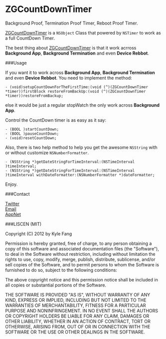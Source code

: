 ZGCountDownTimer
================

 Background Proof, Termination Proof Timer, Reboot Proof Timer.


[ZGCountDownTimer][] is a `NSObject` Class that powered by `NSTimer` to work as a full CountDown Timer.

The best thing about [ZGCountDownTimer][] is that it work acrross **Background App**, **Background Termination** and even **Device Rebbot**.


###Usage

If you want it to work across **Background App**, **Background Termination** and even **Device Rebbot**.
You need to implement the method:

```
- (void)setupCountDownForTheFirstTime:(void (^)(ZGCountDownTimer *timer))firstBlock restoreFromBackUp:(void (^)(ZGCountDownTimer *timer))restoreFromBackup;
```

else it would be just a regular stopWatch the only work across **Background App**.


Control the CountDown timer is as easy as it say:

```
- (BOOL )startCountDown;
- (BOOL )pauseCountDown;
- (void)resetCountDown;
```

Also, there is two help method to help you get the awesome `NSString` with or without customize `NSNumberFormatter`.

```
- (NSString *)getDateStringForTimeInterval:(NSTimeInterval )timeInterval;
- (NSString *)getDateStringForTimeInterval:(NSTimeInterval )timeInterval withDateFormatter:(NSNumberFormatter *)dateFormatter;
```

Enjoy.

###Contact

[Twitter](http://twitter.com/F_ZG)    
[Email](zhigang1992@gmail.com)    
[AppNet](https://alpha.app.net/zhigang1992)    

###LISCEN (MIT)

Copyright (C) 2012 by Kyle Fang

Permission is hereby granted, free of charge, to any person obtaining a copy of this software and associated documentation files (the "Software"), to deal in the Software without restriction, including without limitation the rights to use, copy, modify, merge, publish, distribute, sublicense, and/or sell copies of the Software, and to permit persons to whom the Software is furnished to do so, subject to the following conditions:

The above copyright notice and this permission notice shall be included in all copies or substantial portions of the Software.

THE SOFTWARE IS PROVIDED "AS IS", WITHOUT WARRANTY OF ANY KIND, EXPRESS OR IMPLIED, INCLUDING BUT NOT LIMITED TO THE WARRANTIES OF MERCHANTABILITY, FITNESS FOR A PARTICULAR PURPOSE AND NONINFRINGEMENT. IN NO EVENT SHALL THE AUTHORS OR COPYRIGHT HOLDERS BE LIABLE FOR ANY CLAIM, DAMAGES OR OTHER LIABILITY, WHETHER IN AN ACTION OF CONTRACT, TORT OR OTHERWISE, ARISING FROM, OUT OF OR IN CONNECTION WITH THE SOFTWARE OR THE USE OR OTHER DEALINGS IN THE SOFTWARE.




[ZGCountDownTimer]: https://github.com/zhigang1992/ZGCountDownTimer/new/master?readme=1
